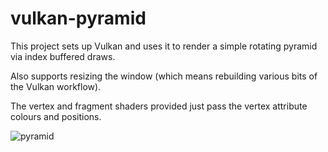 # vulkan-pyramid
This project sets up Vulkan and uses it to render a simple rotating pyramid via index buffered draws.

Also supports resizing the window (which means rebuilding various bits of the Vulkan workflow).

The vertex and fragment shaders provided just pass the vertex attribute colours and positions.

![pyramid](https://user-images.githubusercontent.com/2659328/36073575-fe121002-0f2a-11e8-9307-c1d84597d233.gif)
